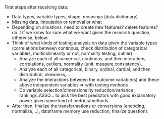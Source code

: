 First steps after receiving data:
- Data types, variable types, shape, meanings (data dictionary)
- Missing data, imputation or removal or what
- Depending on situations, need to create new features? delete features? do it if we know for sure what we want given the research question, otherwise, below:
- Think of what kinds of testing analysis on data given the variable types (correlations between continous, check distribution of categorical variables, multicollinearity or not, normality testing, outlier)
    - Analyze each of all numerical, continous, and then interations, correlations, outliers, normality (unit, measure consistency)...
    - Analyze each of all categorical, binary, ordinal, cardial, and then distribution, skewness,...
    - Analyze the interactions between the outcome variable(s) and these above independent variables => with testing methods
    - Do variable selection/dimensionality reduction/variance ranking/LASSO... to pick the best predictors with good explanatory power given some kind of metrics/methods
- After then, finalize the transformations or conversions (encoding, normalize,...), dataframe memory use reduction, finalize questions